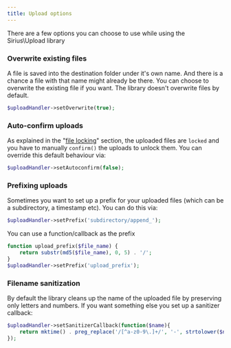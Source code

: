 ```yaml
---
title: Upload options
---
```


There are a few options you can choose to use while using the Sirius\Upload library

### Overwrite existing files

A file is saved into the destination folder under it's own name. And there is a chance a file with that name might already be there.
You can choose to overwrite the existing file if you want. The library doesn't overwrite files by default.

```php
$uploadHandler->setOverwrite(true);
```

### Auto-confirm uploads

As explained in the "[file locking](file_locking.md)" section, the uploaded files are `locked` and you have to manually `confirm()` the uploads to unlock them.
You can override this default behaviour via:

```php
$uploadHandler->setAutoconfirm(false);
```

### Prefixing uploads

Sometimes you want to set up a prefix for your uploaded files (which can be a subdirectory, a timestamp etc). You can do this via:

```php
$uploadHandler->setPrefix('subdirectory/append_');
```

You can use a function/callback as the prefix

```php
function upload_prefix($file_name) {
    return substr(md5($file_name), 0, 5) . '/';
}
$uploadHandler->setPrefix('upload_prefix');
```

### Filename sanitization

By default the library cleans up the name of the uploaded file by preserving only letters and numbers. If you want something else you set up a sanitizer callback:

```php
$uploadHandler->setSanitizerCallback(function($name){
    return mktime() . preg_replace('/[^a-z0-9\.]+/', '-', strtolower($name));
});
```
